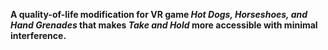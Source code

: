 **A quality-of-life modification for VR game *Hot Dogs, Horseshoes, and Hand Grenades* that makes *Take and Hold* more accessible with minimal interference.**